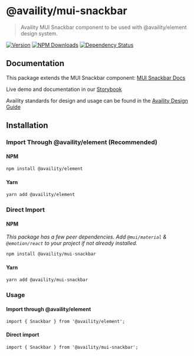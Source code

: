# @availity/mui-snackbar

> Availity MUI Snackbar component to be used with @availity/element design system.

[![Version](https://img.shields.io/npm/v/@availity/mui-snackbar.svg?style=for-the-badge)](https://www.npmjs.com/package/@availity/mui-snackbar)
[![NPM Downloads](https://img.shields.io/npm/dt/@availity/mui-snackbar.svg?style=for-the-badge)](https://www.npmjs.com/package/@availity/mui-snackbar)
[![Dependency Status](https://img.shields.io/librariesio/release/npm/@availity/mui-snackbar?style=for-the-badge)](https://github.com/Availity/element/blob/main/packages/mui-snackbar/package.json)

## Documentation

This package extends the MUI Snackbar component: [MUI Snackbar Docs](https://mui.com/components/snackbar/)

Live demo and documentation in our [Storybook](https://availity.github.io/element/?path=/docs/components-snackbar-introduction--docs)

Availity standards for design and usage can be found in the [Availity Design Guide](https://zeroheight.com/2e36e50c7)

## Installation

### Import Through @availity/element (Recommended)

#### NPM

```bash
npm install @availity/element
```

#### Yarn

```bash
yarn add @availity/element
```

### Direct Import

#### NPM

_This package has a few peer dependencies. Add `@mui/material` & `@emotion/react` to your project if not already installed._

```bash
npm install @availity/mui-snackbar
```

#### Yarn

```bash
yarn add @availity/mui-snackbar
```

### Usage

#### Import through @availity/element

```tsx
import { Snackbar } from '@availity/element';
```

#### Direct import

```tsx
import { Snackbar } from '@availity/mui-snackbar';
```
